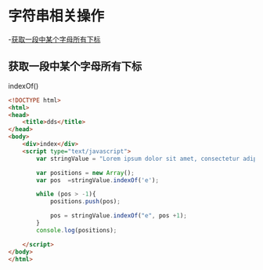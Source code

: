 # 字符串相关操作

-[获取一段中某个字母所有下标](#获取一段中某个字母所有下标)  


## 获取一段中某个字母所有下标

indexOf()

```html
<!DOCTYPE html>
<html>
<head>
	<title>dds</title>
</head>
<body>
	<div>index</div>
	<script type="text/javascript">
		var stringValue = "Lorem ipsum dolor sit amet, consectetur adipisicing elit";

		var positions = new Array();
		var pos  =stringValue.indexOf('e');

		while (pos > -1){
			positions.push(pos);

			pos = stringValue.indexOf("e", pos +1);
		}
		console.log(positions);

	</script>
</body>
</html>

```